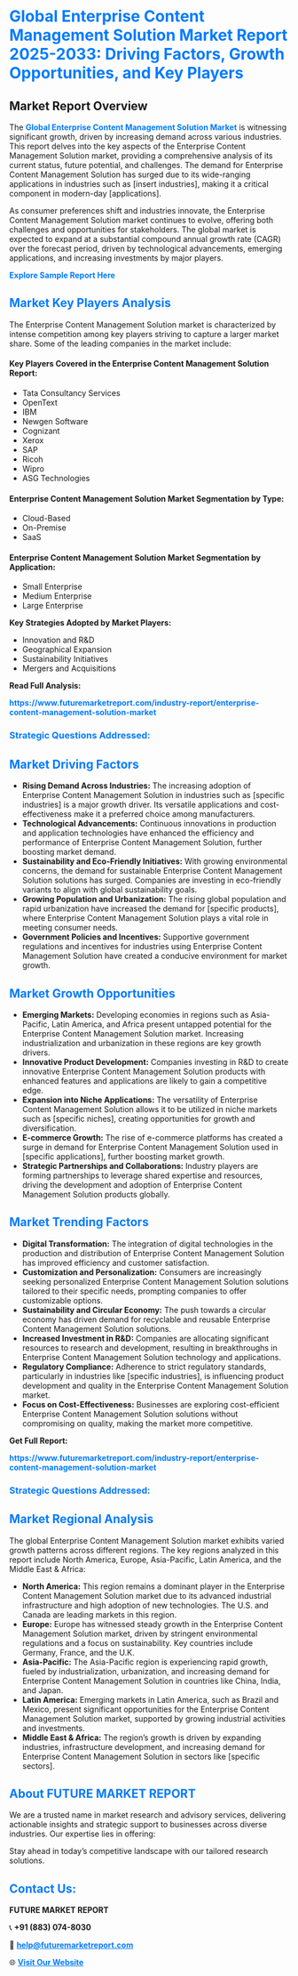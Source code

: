 <h1 style="color: #007BFF;">Global Enterprise Content Management Solution Market Report 2025-2033: Driving Factors, Growth Opportunities, and Key Players</h1>

<section id="overview">
<h2>Market Report Overview</h2>
<p>The <a href="https://www.futuremarketreport.com/industry-report/enterprise-content-management-solution-market" style="color: #007BFF; text-decoration: none;"><strong>Global Enterprise Content Management Solution Market</strong></a> is witnessing significant growth, driven by increasing demand across various industries. This report delves into the key aspects of the Enterprise Content Management Solution market, providing a comprehensive analysis of its current status, future potential, and challenges. The demand for Enterprise Content Management Solution has surged due to its wide-ranging applications in industries such as [insert industries], making it a critical component in modern-day [applications].</p>
<p>As consumer preferences shift and industries innovate, the Enterprise Content Management Solution market continues to evolve, offering both challenges and opportunities for stakeholders. The global market is expected to expand at a substantial compound annual growth rate (CAGR) over the forecast period, driven by technological advancements, emerging applications, and increasing investments by major players.</p>
</section>

<section id="overview">
<p><a href="https://www.futuremarketreport.com/request-sample/reportId=61498" style="color: #007BFF; text-decoration: none;"><strong>Explore Sample Report Here</strong></a></p>
</section>

<section id="key-players">
<h2 style="color: #007BFF;">Market Key Players Analysis</h2>
<p>The Enterprise Content Management Solution market is characterized by intense competition among key players striving to capture a larger market share. Some of the leading companies in the market include:</p>
<h4>Key Players Covered in the Enterprise Content Management Solution Report:</h4>
<ul><li>Tata Consultancy Services</li><li>OpenText</li><li>IBM</li><li>Newgen Software</li><li>Cognizant</li><li>Xerox</li><li>SAP</li><li>Ricoh</li><li>Wipro</li><li>ASG Technologies</li></ul>
<h4>Enterprise Content Management Solution Market Segmentation by Type:</h4>
<ul><li>Cloud-Based</li><li>On-Premise</li><li>SaaS</li></ul>

<h4>Enterprise Content Management Solution Market Segmentation by Application:</h4>
<ul><li>Small Enterprise</li><li>Medium Enterprise</li><li>Large Enterprise</li></ul>
<p><strong>Key Strategies Adopted by Market Players:</strong></p>
<ul>
<li>Innovation and R&D</li>
<li>Geographical Expansion</li>
<li>Sustainability Initiatives</li>
<li>Mergers and Acquisitions</li>
</ul>
</section>

<section>
<p><strong>Read Full Analysis: </strong></p><a href="https://www.futuremarketreport.com/industry-report/enterprise-content-management-solution-market" style="color: #007BFF; text-decoration: none;"><strong>https://www.futuremarketreport.com/industry-report/enterprise-content-management-solution-market</strong></a>
<h3 style="color: #007BFF;">Strategic Questions Addressed:</h3>
</section>

<section id="driving-factors">
<h2 style="color: #007BFF;">Market Driving Factors</h2>
<ul>
<li><strong>Rising Demand Across Industries:</strong> The increasing adoption of Enterprise Content Management Solution in industries such as [specific industries] is a major growth driver. Its versatile applications and cost-effectiveness make it a preferred choice among manufacturers.</li>
<li><strong>Technological Advancements:</strong> Continuous innovations in production and application technologies have enhanced the efficiency and performance of Enterprise Content Management Solution, further boosting market demand.</li>
<li><strong>Sustainability and Eco-Friendly Initiatives:</strong> With growing environmental concerns, the demand for sustainable Enterprise Content Management Solution solutions has surged. Companies are investing in eco-friendly variants to align with global sustainability goals.</li>
<li><strong>Growing Population and Urbanization:</strong> The rising global population and rapid urbanization have increased the demand for [specific products], where Enterprise Content Management Solution plays a vital role in meeting consumer needs.</li>
<li><strong>Government Policies and Incentives:</strong> Supportive government regulations and incentives for industries using Enterprise Content Management Solution have created a conducive environment for market growth.</li>
</ul>
</section>

<section id="growth-opportunities">
<h2 style="color: #007BFF;">Market Growth Opportunities</h2>
<ul>
<li><strong>Emerging Markets:</strong> Developing economies in regions such as Asia-Pacific, Latin America, and Africa present untapped potential for the Enterprise Content Management Solution market. Increasing industrialization and urbanization in these regions are key growth drivers.</li>
<li><strong>Innovative Product Development:</strong> Companies investing in R&D to create innovative Enterprise Content Management Solution products with enhanced features and applications are likely to gain a competitive edge.</li>
<li><strong>Expansion into Niche Applications:</strong> The versatility of Enterprise Content Management Solution allows it to be utilized in niche markets such as [specific niches], creating opportunities for growth and diversification.</li>
<li><strong>E-commerce Growth:</strong> The rise of e-commerce platforms has created a surge in demand for Enterprise Content Management Solution used in [specific applications], further boosting market growth.</li>
<li><strong>Strategic Partnerships and Collaborations:</strong> Industry players are forming partnerships to leverage shared expertise and resources, driving the development and adoption of Enterprise Content Management Solution products globally.</li>
</ul>
</section>

<section id="trending-factors">
<h2 style="color: #007BFF;">Market Trending Factors</h2>
<ul>
<li><strong>Digital Transformation:</strong> The integration of digital technologies in the production and distribution of Enterprise Content Management Solution has improved efficiency and customer satisfaction.</li>
<li><strong>Customization and Personalization:</strong> Consumers are increasingly seeking personalized Enterprise Content Management Solution solutions tailored to their specific needs, prompting companies to offer customizable options.</li>
<li><strong>Sustainability and Circular Economy:</strong> The push towards a circular economy has driven demand for recyclable and reusable Enterprise Content Management Solution solutions.</li>
<li><strong>Increased Investment in R&D:</strong> Companies are allocating significant resources to research and development, resulting in breakthroughs in Enterprise Content Management Solution technology and applications.</li>
<li><strong>Regulatory Compliance:</strong> Adherence to strict regulatory standards, particularly in industries like [specific industries], is influencing product development and quality in the Enterprise Content Management Solution market.</li>
<li><strong>Focus on Cost-Effectiveness:</strong> Businesses are exploring cost-efficient Enterprise Content Management Solution solutions without compromising on quality, making the market more competitive.</li>
</ul>
</section>

<section>
<p><strong>Get Full Report: </strong></p><a href="https://www.futuremarketreport.com/industry-report/enterprise-content-management-solution-market" style="color: #007BFF; text-decoration: none;"><strong>https://www.futuremarketreport.com/industry-report/enterprise-content-management-solution-market</strong></a>
<h3 style="color: #007BFF;">Strategic Questions Addressed:</h3>
</section>


<section id="regional-analysis">
<h2 style="color: #007BFF;">Market Regional Analysis</h2>
<p>The global Enterprise Content Management Solution market exhibits varied growth patterns across different regions. The key regions analyzed in this report include North America, Europe, Asia-Pacific, Latin America, and the Middle East & Africa:</p>
<ul>
<li><strong>North America:</strong> This region remains a dominant player in the Enterprise Content Management Solution market due to its advanced industrial infrastructure and high adoption of new technologies. The U.S. and Canada are leading markets in this region.</li>
<li><strong>Europe:</strong> Europe has witnessed steady growth in the Enterprise Content Management Solution market, driven by stringent environmental regulations and a focus on sustainability. Key countries include Germany, France, and the U.K.</li>
<li><strong>Asia-Pacific:</strong> The Asia-Pacific region is experiencing rapid growth, fueled by industrialization, urbanization, and increasing demand for Enterprise Content Management Solution in countries like China, India, and Japan.</li>
<li><strong>Latin America:</strong> Emerging markets in Latin America, such as Brazil and Mexico, present significant opportunities for the Enterprise Content Management Solution market, supported by growing industrial activities and investments.</li>
<li><strong>Middle East & Africa:</strong> The region’s growth is driven by expanding industries, infrastructure development, and increasing demand for Enterprise Content Management Solution in sectors like [specific sectors].</li>
</ul>
</section>

<footer>
<h2 style="color: #007BFF;">About FUTURE MARKET REPORT</h2>
<p>We are a trusted name in market research and advisory services, delivering actionable insights and strategic support to businesses across diverse industries. Our expertise lies in offering:</p>

<p>Stay ahead in today’s competitive landscape with our tailored research solutions.</p>

<h2 style="color: #007BFF;">Contact Us:</h2>
<p><strong>FUTURE MARKET REPORT</strong></p>
<p>📞 <strong>+91 (883) 074-8030</strong></p>
<p>📧 <strong><a href="mailto:help@futuremarketreport.com" style="color: #007BFF;">help@futuremarketreport.com</a></strong></p>
<p>🌐 <strong><a href="https://www.futuremarketreport.com/" style="color: #007BFF;">Visit Our Website</a></strong></p>
</footer>